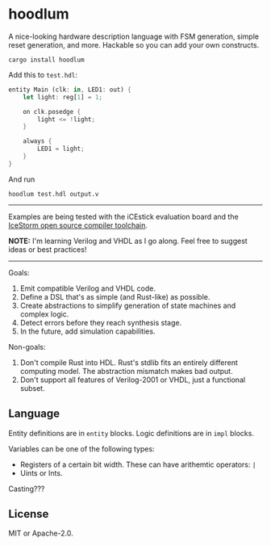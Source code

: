 # hoodlum

A nice-looking hardware description language with FSM generation, simple reset
generation, and more. Hackable so you can add your own constructs.

```
cargo install hoodlum
```

Add this to `test.hdl`:

```rust
entity Main (clk: in, LED1: out) {
    let light: reg[1] = 1;

    on clk.posedge {
        light <= !light;
    }

    always {
        LED1 = light;
    }
}
```

And run

```
hoodlum test.hdl output.v
```

---

Examples are being tested with the iCEstick evaluation board and the [IceStorm
open source compiler toolchain](http://www.clifford.at/icestorm/).

**NOTE:** I'm learning Verilog and VHDL as I go along. Feel free to suggest ideas
or best practices!

---

Goals:

1. Emit compatible Verilog and VHDL code.
1. Define a DSL that's as simple (and Rust-like) as possible.
1. Create abstractions to simplify generation of state machines and complex logic.
1. Detect errors before they reach synthesis stage.
1. In the future, add simulation capabilities.

Non-goals:

1. Don't compile Rust into HDL. Rust's stdlib fits an entirely different computing
   model. The abstraction mismatch makes bad output.
1. Don't support all features of Verilog-2001 or VHDL, just a functional subset.

## Language

Entity definitions are in `entity` blocks. Logic definitions are in `impl` blocks.

Variables can be one of the following types:

* Registers of a certain bit width. These can have arithemtic operators: `|`
* Uints or Ints.

Casting???

## License

MIT or Apache-2.0.
